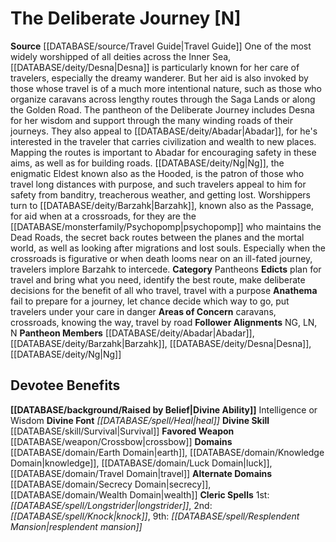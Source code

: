 ﻿---
ability:
- Intelligence
- Wisdom
ability_boost:
- Intelligence
- Wisdom
alignment: N
deity:
- '[[DATABASE/deity/The Deliberate Journey|The Deliberate Journey]]'
- '[[DATABASE/deity/Abadar|Abadar]]'
- '[[DATABASE/deity/Barzahk|Barzahk]]'
- '[[DATABASE/deity/Desna|Desna]]'
- '[[DATABASE/deity/Ng|Ng]]'
deity_category: Pantheons
divine_font: Heal
domain:
- '[[DATABASE/domain/Earth Domain|Earth]]'
- '[[DATABASE/domain/Knowledge Domain|Knowledge]]'
- '[[DATABASE/domain/Luck Domain|Luck]]'
- '[[DATABASE/domain/Secrecy Domain|Secrecy]]'
- '[[DATABASE/domain/Travel Domain|Travel]]'
- '[[DATABASE/domain/Wealth Domain|Wealth]]'
favored_weapon: '[[DATABASE/weapon/Crossbow|Crossbow]]'
follower_alignment:
- LN
- NG
- N
id: '250'
name: The Deliberate Journey
rarity: Common
rus_type_level: null
skill:
- '[[DATABASE/skill/Survival|Survival]]'
source: '[[DATABASE/source/Travel Guide|Travel Guide]]'
trait: null
type: Deity

---
# The Deliberate Journey [N]

**Source** [[DATABASE/source/Travel Guide|Travel Guide]]
One of the most widely worshipped of all deities across the Inner Sea, [[DATABASE/deity/Desna|Desna]] is particularly known for her care of travelers, especially the dreamy wanderer. But her aid is also invoked by those whose travel is of a much more intentional nature, such as those who organize caravans across lengthy routes through the Saga Lands or along the Golden Road. The pantheon of the Deliberate Journey includes Desna for her wisdom and support through the many winding roads of their journeys. They also appeal to [[DATABASE/deity/Abadar|Abadar]], for he's interested in the traveler that carries civilization and wealth to new places. Mapping the routes is important to Abadar for encouraging safety in these aims, as well as for building roads. [[DATABASE/deity/Ng|Ng]], the enigmatic Eldest known also as the Hooded, is the patron of those who travel long distances with purpose, and such travelers appeal to him for safety from banditry, treacherous weather, and getting lost. Worshippers turn to [[DATABASE/deity/Barzahk|Barzahk]], known also as the Passage, for aid when at a crossroads, for they are the [[DATABASE/monsterfamily/Psychopomp|psychopomp]] who maintains the Dead Roads, the secret back routes between the planes and the mortal world, as well as looking after migrations and lost souls. Especially when the crossroads is figurative or when death looms near on an ill-fated journey, travelers implore Barzahk to intercede.
**Category** Pantheons
**Edicts** plan for travel and bring what you need, identify the best route, make deliberate decisions for the benefit of all who travel, travel with a purpose
**Anathema** fail to prepare for a journey, let chance decide which way to go, put travelers under your care in danger
**Areas of Concern** caravans, crossroads, knowing the way, travel by road
**Follower Alignments** NG, LN, N
**Pantheon Members** [[DATABASE/deity/Abadar|Abadar]], [[DATABASE/deity/Barzahk|Barzahk]], [[DATABASE/deity/Desna|Desna]], [[DATABASE/deity/Ng|Ng]]

## Devotee Benefits

**[[DATABASE/background/Raised by Belief|Divine Ability]]** Intelligence or Wisdom
**Divine Font** _[[DATABASE/spell/Heal|heal]]_
**Divine Skill** [[DATABASE/skill/Survival|Survival]]
**Favored Weapon** [[DATABASE/weapon/Crossbow|crossbow]]
**Domains** [[DATABASE/domain/Earth Domain|earth]], [[DATABASE/domain/Knowledge Domain|knowledge]], [[DATABASE/domain/Luck Domain|luck]], [[DATABASE/domain/Travel Domain|travel]]
**Alternate Domains** [[DATABASE/domain/Secrecy Domain|secrecy]], [[DATABASE/domain/Wealth Domain|wealth]]
**Cleric Spells** 1st: _[[DATABASE/spell/Longstrider|longstrider]]_, 2nd: _[[DATABASE/spell/Knock|knock]]_, 9th: _[[DATABASE/spell/Resplendent Mansion|resplendent mansion]]_